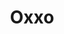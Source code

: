 ---
title: "Oxxo"
url: /playas-de-rosarito/oxxo-boulevard-benito-juarez-garcia-3/
shop: comodidad
---